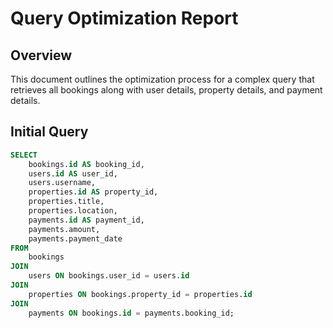 # Query Optimization Report

## Overview
This document outlines the optimization process for a complex query that retrieves all bookings along with user details, property details, and payment details.

## Initial Query
```sql
SELECT
    bookings.id AS booking_id,
    users.id AS user_id,
    users.username,
    properties.id AS property_id,
    properties.title,
    properties.location,
    payments.id AS payment_id,
    payments.amount,
    payments.payment_date
FROM
    bookings
JOIN
    users ON bookings.user_id = users.id
JOIN
    properties ON bookings.property_id = properties.id
JOIN
    payments ON bookings.id = payments.booking_id;
